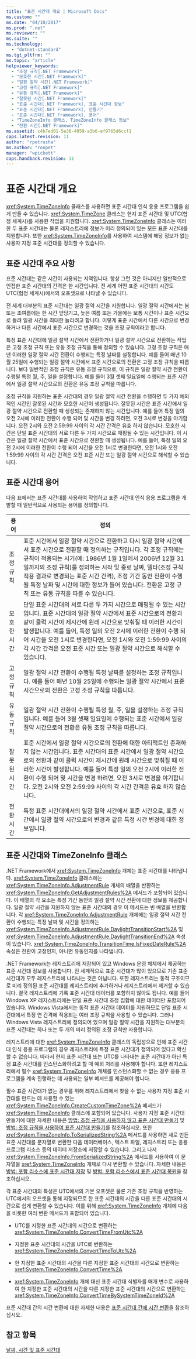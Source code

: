 ```yaml
---
title: "표준 시간대 개요 | Microsoft Docs"
ms.custom: ""
ms.date: "04/10/2017"
ms.prod: ".net"
ms.reviewer: ""
ms.suite: ""
ms.technology: 
  - "dotnet-standard"
ms.tgt_pltfrm: ""
ms.topic: "article"
helpviewer_keywords: 
  - "조정 규칙[.NET Framework]"
  - "모호한 시간[.NET Framework]"
  - "일광 절약 시간[.NET Framework]"
  - "고정 규칙[.NET Framework]"
  - "유동 규칙[.NET Framework]"
  - "잘못된 시간[.NET Framework]"
  - "표준 시간대[.NET Framework], 표준 시간대 정보"
  - "표준 시간대[.NET Framework], 만들기"
  - "표준 시간대[.NET Framework], 용어"
  - "TimeZoneInfo 클래스, TimeZoneInfo 클래스 정보"
  - "전환 시간[.NET Framework]"
ms.assetid: c4b7ed01-5e38-4959-a3b6-ef9765d6ccf1
caps.latest.revision: 11
author: "rpetrusha"
ms.author: "ronpet"
manager: "wpickett"
caps.handback.revision: 11
---
```

# 표준 시간대 개요
<xref:System.TimeZoneInfo> 클래스를 사용하면 표준 시간대 인식 응용 프로그램을 쉽게 만들 수 있습니다.  <xref:System.TimeZone> 클래스는 현지 표준 시간대 및 UTC\(협정 세계시\)를 사용한 작업을 지원합니다.  <xref:System.TimeZoneInfo> 클래스는 이러한 두 표준 시간대는 물론 레지스트리에 정보가 미리 정의되어 있는 모든 표준 시간대를 지원합니다.  또한 <xref:System.TimeZoneInfo>를 사용하여 시스템에 해당 정보가 없는 사용자 지정 표준 시간대를 정의할 수 있습니다.  
  
## 표준 시간대 주요 사항  
 표준 시간대는 같은 시간이 사용되는 지역입니다.  항상 그런 것은 아니지만 일반적으로 인접한 표준 시간대의 간격은 한 시간입니다.  전 세계 어떤 표준 시간대의 시간도 UTC\(협정 세계시\)에서의 오프셋으로 나타낼 수 있습니다.  
  
 전 세계 대부분의 표준 시간대는 일광 절약 시간을 지원합니다.  일광 절약 시간에서는 봄 또는 초여름에는 한 시간 앞당기고, 늦은 여름 또는 가을에는 보통 시간이나 표준 시간으로 돌려 일광 시간을 최대한 늘리려고 합니다.  이렇게 표준 시간에서 다른 시간으로 변경하거나 다른 시간에서 표준 시간으로 변경하는 것을 조정 규칙이라고 합니다.  
  
 특정 표준 시간대에 일광 절약 시간에서 전환하거나 일광 절약 시간으로 전환하는 작업은 고정 조정 규칙 또는 유동 조정 규칙을 통해 정의할 수 있습니다.  고정 조정 규칙은 매년 이러한 일광 절약 시간 전환이 수행되는 특정 날짜를 설정합니다.  예를 들어 매년 10월 25일에 수행되는 일광 절약 시간에서 표준 시간으로의 전환은 고정 조정 규칙을 따릅니다.  보다 일반적인 조정 규칙은 유동 조정 규칙으로, 이 규칙은 일광 절약 시간 전환이 수행될 특정 월, 주, 일을 설정합니다.  예를 들어 3월 셋째 일요일에 수행되는 표준 시간에서 일광 절약 시간으로의 전환은 유동 조정 규칙을 따릅니다.  
  
 조정 규칙을 지원하는 표준 시간대의 경우 일광 절약 시간 전환을 수행하면 두 가지 예외적인 시간인 잘못된 시간과 모호한 시간이 생성됩니다.  잘못된 시간은 표준 시간에서 일광 절약 시간으로 전환할 때 생성되는 존재하지 않는 시간입니다.  예를 들어 특정 일의 오전 2시에 이러한 전환이 수행 되어 및 시간을 변경 하려면, 오전 3시로 변경을 야기합니다. 오전 2시와 오전 2:59:99 사이의 각 시간 간격은 유효 하지 않습니다.  모호한 시간은 단일 표준 시간대의 서로 다른 두 가지 시간으로 매핑될 수 있는 시간입니다.  이 시간은 일광 절약 시간에서 표준 시간으로 전환할 때 생성됩니다.  예를 들어, 특정 일의 오전 2시에 이러한 전환이 수행 되어 시간을 오전 1시로 변경한다면, 오전 1시와 오전 1:59:99 사이의 각 시간 간격은 오전 표준 시간 또는 일광 절약 시간으로 해석할 수 있습니다.  
  
## 표준 시간대 용어  
 다음 표에서는 표준 시간대를 사용하여 작업하고 표준 시간대 인식 응용 프로그램을 개발할 때 일반적으로 사용되는 용어를 정의합니다.  
  
|용어|정의|  
|--------|--------|  
|조정 규칙|표준 시간에서 일광 절약 시간으로 전환하고 다시 일광 절약 시간에서 표준 시간으로 전환할 때 정의하는 규칙입니다.  각 조정 규칙에는 규칙이 적용되는 시기\(예: 1986년 1월 1일에서 2006년 12월 31일까지의 조정 규칙\)를 정의하는 시작 및 종료 날짜, 델타\(조정 규칙 적용 결과로 변경되는 표준 시간 간격\), 조정 기간 동안 전환이 수행될 특정 날짜 및 시간에 대한 정보가 들어 있습니다.  전환은 고정 규칙 또는 유동 규칙을 따를 수 있습니다.|  
|모호한 시간|단일 표준 시간대의 서로 다른 두 가지 시간으로 매핑될 수 있는 시간입니다.  표준 시간대의 일광 절약 시간에서 표준 시간으로의 전환과 같이 클럭 시간이 제시간에 원래 시간으로 맞춰질 때 이러한 시간이 발생합니다.  예를 들어, 특정 일의 오전 2시에 이러한 전환이 수행 되어 시간을 오전 1시로 변경한다면, 오전 1시와 오전 1:59:99 사이의 각 시간 간격은 오전 표준 시간 또는 일광 절약 시간으로 해석할 수 있습니다.|  
|고정 규칙|일광 절약 시간 전환이 수행될 특정 날짜를 설정하는 조정 규칙입니다.  예를 들어 매년 10월 25일에 수행되는 일광 절약 시간에서 표준 시간으로의 전환은 고정 조정 규칙을 따릅니다.|  
|유동 규칙|일광 절약 시간 전환이 수행될 특정 월, 주, 일을 설정하는 조정 규칙입니다.  예를 들어 3월 셋째 일요일에 수행되는 표준 시간에서 일광 절약 시간으로의 전환은 유동 조정 규칙을 따릅니다.|  
|잘못된 시간|표준 시간에서 일광 절약 시간으로의 전환에 대한 아티팩트인 존재하지 않는 시간입니다.  표준 시간대의 표준 시간에서 일광 절약 시간으로의 전환과 같이 클럭 시간이 제시간에 원래 시간으로 맞춰질 때 이러한 시간이 발생합니다.  예를 들어 특정 일의 오전 2시에 이러한 전환이 수행 되어 및 시간을 변경 하려면, 오전 3시로 변경을 야기합니다. 오전 2시와 오전 2:59:99 사이의 각 시간 간격은 유효 하지 않습니다.|  
|전환 시간|특정 표준 시간대에서의 일광 절약 시간에서 표준 시간으로, 표준 시간에서 일광 절약 시간으로의 변경과 같은 특정 시간 변경에 대한 정보입니다.|  
  
## 표준 시간대와 TimeZoneInfo 클래스  
 .NET Framework에서 <xref:System.TimeZoneInfo> 개체는 표준 시간대를 나타냅니다.  <xref:System.TimeZoneInfo> 클래스에는 <xref:System.TimeZoneInfo.AdjustmentRule> 개체의 배열을 반환하는 <xref:System.TimeZoneInfo.GetAdjustmentRules%2A> 메서드가 포함되어 있습니다.  이 배열의 각 요소는 특정 기간 동안의 일광 절약 시간 전환에 대한 정보를 제공합니다. 일광 절약 시간을 지원하지 않는 표준 시간대의 경우 이 메서드는 빈 배열을 반환합니다. 각 <xref:System.TimeZoneInfo.AdjustmentRule> 개체에는 일광 절약 시간 전환이 수행되는 특정 날짜 및 시간을 정의하는 <xref:System.TimeZoneInfo.AdjustmentRule.DaylightTransitionStart%2A> 및 <xref:System.TimeZoneInfo.AdjustmentRule.DaylightTransitionEnd%2A> 속성이 있습니다.  <xref:System.TimeZoneInfo.TransitionTime.IsFixedDateRule%2A> 속성은 전환이 고정인지, 아니면 유동인지를 나타냅니다.  
  
 .NET Framework는 레지스트리에 저장되어 있고 Windows 운영 체제에서 제공하는 표준 시간대 정보를 사용합니다.  전 세계적으로 표준 시간대가 많이 있으므로 기존 표준 시간대가 모두 레지스트리에 나타나는 것은 아닙니다.  또한 레지스트리는 동적 구조이므로 미리 정의된 표준 시간대를 레지스트리에 추가하거나 레지스트리에서 제거할 수 있습니다.  결국 레지스트리에 기록 표준 시간대 데이터를 포함하지 않아도 됩니다.  예를 들어 Windows XP 레지스트리에는 단일 표준 시간대 조정 집합에 대한 데이터만 포함되어 있습니다.  Windows Vista에서는 동적 표준 시간대 데이터를 지원하므로 단일 표준 시간대에서 특정 연 간격에 적용되는 여러 조정 규칙을 사용할 수 있습니다.  그러나 Windows Vista 레지스트리에 정의되어 있으며 일광 절약 시간을 지원하는 대부분의 표준 시간대는 하나 또는 두 개의 미리 정의된 조정 규칙만 사용합니다.  
  
 레지스트리에 대한 <xref:System.TimeZoneInfo> 클래스의 독립성으로 인해 표준 시간대 인식 응용 프로그램의 경우 레지스트리에 특정 표준 시간대가 정의되어 있다고 확신할 수 없습니다.  따라서 현지 표준 시간대 또는 UTC를 나타내는 표준 시간대가 아닌 특정 표준 시간대를 인스턴스화하려고 할 때 예외 처리를 사용해야 합니다.  또한 레지스트리에서 필수 <xref:System.TimeZoneInfo> 개체를 인스턴스화할 수 없는 경우 응용 프로그램을 계속 진행하는 데 사용되는 일부 메서드를 제공해야 합니다.  
  
 필수 표준 시간대가 없는 경우를 위해 레지스트리에서 찾을 수 없는 사용자 지정 표준 시간대를 만드는 데 사용할 수 있는 <xref:System.TimeZoneInfo.CreateCustomTimeZone%2A> 메서드가 <xref:System.TimeZoneInfo> 클래스에 포함되어 있습니다.  사용자 지정 표준 시간대 만들기에 대한 자세한 내용은 [방법: 조정 규칙을 사용하지 않고 표준 시간대 만들기](../../../docs/standard/datetime/create-time-zones-without-adjustment-rules.md) 및 [방법: 조정 규칙을 사용하여 표준 시간대 만들기](../../../docs/standard/datetime/create-time-zones-with-adjustment-rules.md)를 참조하십시오.  또한 <xref:System.TimeZoneInfo.ToSerializedString%2A> 메서드를 사용하면 새로 만든 표준 시간대를 문자열로 변환한 다음 데이터베이스, 텍스트 파일, 레지스트리 또는 응용 프로그램 리소스 등의 데이터 저장소에 저장할 수 있습니다.  그리고 나서 <xref:System.TimeZoneInfo.FromSerializedString%2A> 메서드를 사용하여 이 문자열을 <xref:System.TimeZoneInfo> 개체로 다시 변환할 수 있습니다.  자세한 내용은 [방법: 포함 리소스에 표준 시간대 저장](../../../docs/standard/datetime/save-time-zones-to-an-embedded-resource.md) 및 [방법: 포함 리소스에서 표준 시간대 복원](../../../docs/standard/datetime/restore-time-zones-from-an-embedded-resource.md)을 참조하십시오.  
  
 각 표준 시간대의 특성은 UTC에서의 기본 오프셋은 물론 기존 조정 규칙을 반영하는 UTC에서의 오프셋을 통해 지정되므로 한 표준 시간대의 시간을 다른 표준 시간대의 시간으로 쉽게 변환할 수 있습니다.  이를 위해  <xref:System.TimeZoneInfo> 개체에 다음을 비롯한 여러 변환 메서드가 포함되어 있습니다.  
  
-   UTC를 지정한 표준 시간대의 시간으로 변환하는 <xref:System.TimeZoneInfo.ConvertTimeFromUtc%2A>  
  
-   지정한 표준 시간대의 시간을 UTC로 변환하는 <xref:System.TimeZoneInfo.ConvertTimeToUtc%2A>  
  
-   한 지정한 표준 시간대의 시간을 다른 지정한 표준 시간대의 시간으로 변환하는 <xref:System.TimeZoneInfo.ConvertTime%2A>  
  
-   <xref:System.TimeZoneInfo> 개체 대신 표준 시간대 식별자를 매개 변수로 사용하여 한 지정한 표준 시간대의 시간을 다른 지정한 표준 시간대의 시간으로 변환하는 <xref:System.TimeZoneInfo.ConvertTimeBySystemTimeZoneId%2A>  
  
 표준 시간대 간의 시간 변환에 대한 자세한 내용은 [표준 시간대 간에 시간 변환](../../../docs/standard/datetime/converting-between-time-zones.md)을 참조하십시오.  
  
## 참고 항목  
 [날짜, 시간 및 표준 시간대](../../../docs/standard/datetime/index.md)